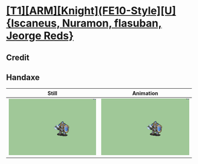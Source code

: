 # [\[T1\]\[ARM\]\[Knight\]\(FE10-Style\]\[U\]{Iscaneus, Nuramon, flasuban, Jeorge Reds}](../)

## Credit


	
## Handaxe

| Still | Animation |
| :---: | :-------: |
| ![Handaxe still](./Handaxe_000.png) | ![Handaxe animation](./Handaxe.gif) |

